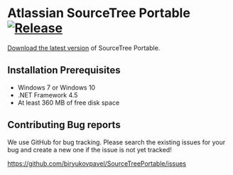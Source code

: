 # Atlassian SourceTree Portable [![Release](https://img.shields.io/badge/release-3.3.8.0-blue)](https://github.com/biryukovpavel/SourceTreePortable/releases/latest)

[Download the latest version](https://github.com/biryukovpavel/SourceTreePortable/releases/latest) of SourceTree Portable.

## Installation Prerequisites

- Windows 7 or Windows 10
- .NET Framework 4.5
- At least 360 MB of free disk space

## Contributing Bug reports

We use GitHub for bug tracking. Please search the existing issues for your bug and create a new one if the issue is not yet tracked!

https://github.com/biryukovpavel/SourceTreePortable/issues
